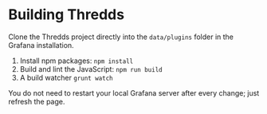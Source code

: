 # Building Thredds

Clone the Thredds project directly into the `data/plugins` folder in the Grafana installation.

1. Install npm packages: `npm install`
2. Build and lint the JavaScript: `npm run build`
2. A build watcher `grunt watch`

You do not need to restart your local Grafana server after every change; just refresh the page.
